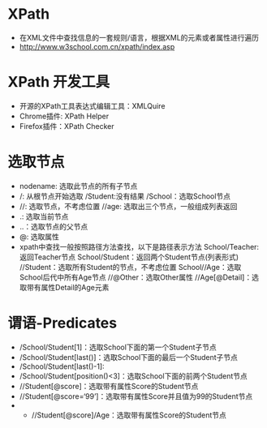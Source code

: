 # XPath
- 在XML文件中查找信息的一套规则/语言，根据XML的元素或者属性进行遍历
- http://www.w3school.com.cn/xpath/index.asp
# XPath 开发工具
- 开源的XPath工具表达式编辑工具：XMLQuire
- Chrome插件: XPath Helper
- Firefox插件：XPath Checker

# 选取节点
- nodename: 选取此节点的所有子节点
- /: 从根节点开始选取
            /Student:没有结果
            /School：选取School节点
- //: 选取节点，不考虑位置
            //age: 选取出三个节点，一般组成列表返回
- .: 选取当前节点
- ..：选取节点的父节点
- @: 选取属性
- xpath中查找一般按照路径方法查找，以下是路径表示方法
            School/Teacher:返回Teacher节点
            School/Student：返回两个Student节点(列表形式)
            //Student：选取所有Student的节点，不考虑位置
            School//Age：选取School后代中所有Age节点
            //@Other：选取Other属性
            //Age[@Detail]：选取带有属性Detail的Age元素
            
# 谓语-Predicates
- /School/Student[1]：选取School下面的第一个Student子节点
- /School/Student[last()]：选取School下面的最后一个Student子节点
- /School/Student[last()-1]:
- /School/Student[position()<3]：选取School下面的前两个Student节点
- //Student[@score]：选取带有属性Score的Student节点
- //Student[@score=‘99’]：选取带有属性Score并且值为99的Student节点
- - //Student[@score]/Age：选取带有属性Score的Student节点